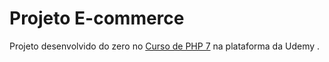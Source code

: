# Projeto E-commerce

Projeto desenvolvido do zero no [Curso de PHP 7](https://www.udemy.com/curso-completo-de-php-7/) na plataforma da Udemy .

